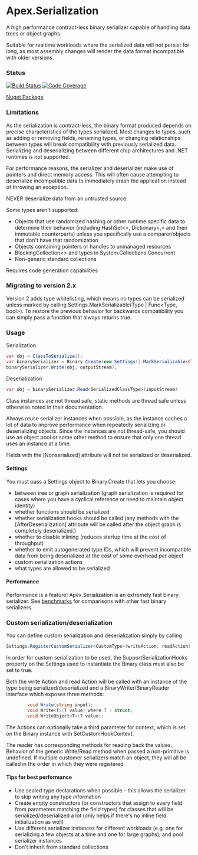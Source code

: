 ﻿# Apex.Serialization

A high performance contract-less binary serializer capable of handling data trees or object graphs.

Suitable for realtime workloads where the serialized data will not persist for long, as most assembly changes will render the data format incompatible with older versions.

### Status

[![Build Status](https://numenfall.visualstudio.com/Libraries/_apis/build/status/dbolin.Apex.Serialization?branchName=master)](https://numenfall.visualstudio.com/Libraries/_build/latest?definitionId=11&branchName=master) <!-- [![Tests](https://img.shields.io/azure-devops/tests/numenfall/Libraries/11.svg?compact_message)](https://numenfall.visualstudio.com/Libraries/_build/latest?definitionId=11&branchName=master) -->
[![Code Coverage](https://img.shields.io/azure-devops/coverage/numenfall/Libraries/11/master.svg)](https://numenfall.visualstudio.com/Libraries/_build/latest?definitionId=11&branchName=master)

[Nuget Package](https://www.nuget.org/packages/Apex.Serialization/)

### Limitations

As the serialization is contract-less, the binary format produced depends on precise characteristics of the types serialized. Most changes to types, such as adding or removing fields, renaming types, or changing relationships between types will break compatibility with previously serialized data.  Serializing and deserializing between different chip architectures and .NET runtimes is not supported.

For performance reasons, the serializer and deserializer make use of pointers and direct memory access.  This will often cause attempting to deserialize incompatible data to immediately crash the application instead of throwing an exception.

NEVER deserialize data from an untrusted source.

Some types aren't supported:
- Objects that use randomized hashing or other runtime specific data to determine their behavior (including HashSet<>, Dictionary<,> and their immutable counterparts) unless you specifically use a comparer/objects that don't have that randomization
- Objects containing pointers or handles to unmanaged resources
- BlockingCollection\<> and types in System.Collections.Concurrent
- Non-generic standard collections

Requires code generation capabilities

### Migrating to version 2.x

Version 2 adds type whitelisting, which means no types can be serialized unless marked by calling Settings.MarkSerializable(Type | Func<Type, bool>).  To restore the previous behavior for backwards compatibility you can simply pass a function that always returns true.

### Usage

Serialization
```csharp
var obj = ClassToSerialize();
var binarySerializer = Binary.Create(new Settings().MarkSerializable<ClassToSerializeType>());
binarySerializer.Write(obj, outputStream);
```

Deserialization
```csharp
var obj = binarySerializer.Read<SerializedClassType>(inputStream)
```

Class instances are not thread safe, static methods are thread safe unless otherwise noted in their documentation. 

Always reuse serializer instances when possible, as the instance caches a lot of data to improve performance when repeatedly serializing or deserializing objects.  Since the instances are not thread-safe, you should use an object pool or some other method to ensure that only one thread uses an instance at a time.

Fields with the [Nonserialized] attribute will not be serialized or deserialized.

#### Settings

You must pass a Settings object to Binary.Create that lets you choose:
- between tree or graph serialization (graph serialization is required for cases where you have a cyclical reference or need to maintain object identity)
- whether functions should be serialized
- whether serialization hooks should be called (any methods with the [AfterDeserialization] attribute will be called after the object graph is completely deserialized.)
- whether to disable inlining (reduces startup time at the cost of throughput)
- whether to emit autogenerated type IDs, which will prevent incompatible data from being deserialized at the cost of some overhead per object
- custom serialization actions
- what types are allowed to be serialized

#### Performance

Performance is a feature!  Apex.Serialization is an extremely fast binary serializer.  See [benchmarks](Benchmarks.md) for comparisons with other fast binary serializers.

### Custom serialization/deserialization

You can define custom serialization and deserialization simply by calling
```csharp
Settings.RegisterCustomSerializer<CustomType>(writeAction, readAction)
```

In order for custom serialization to be used, the SupportSerializationHooks property on the Settings used to instantiate the Binary class must also be set to true.

Both the write Action and read Action will be called with an instance of the type being serialized/deserialized and a BinaryWriter/BinaryReader interface which exposes three methods:

```csharp
        void Write(string input);
        void Write<T>(T value) where T : struct;
        void WriteObject<T>(T value);
```

The Actions can optionally take a third parameter for context, which is set on the Binary instance with SetCustomHookContext.

The reader has corresponding methods for reading back the values.  Behavior of the generic Write/Read method when passed a non-primitive is undefined.  If multiple customer serializers match an object, they will all be called in the order in which they were registered.

#### Tips for best performance

- Use sealed type declarations when possible - this allows the serializer to skip writing any type information
- Create empty constructors (or constructors that assign to every field from parameters matching the field types) for classes that will be serialized/deserialized a lot (only helps if there's no inline field initialization as well)
- Use different serializer instances for different workloads (e.g. one for serializing a few objects at a time and one for large graphs), and pool serializer instances
- Don't inherit from standard collections
